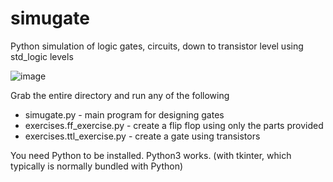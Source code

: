 # simugate
Python simulation of logic gates, circuits, down to transistor level using std_logic levels

![image](https://cloud.githubusercontent.com/assets/26174810/23583336/f1d245ae-00e5-11e7-9b0f-730906aac996.png)

Grab the entire directory and run any of the following 
* simugate.py  -  main program for designing gates 
* exercises.ff_exercise.py  -  create a flip flop using only the parts provided
* exercises.ttl_exercise.py  -  create a gate using transistors

You need Python to be installed. Python3 works. (with tkinter, which typically is normally bundled with Python) 
